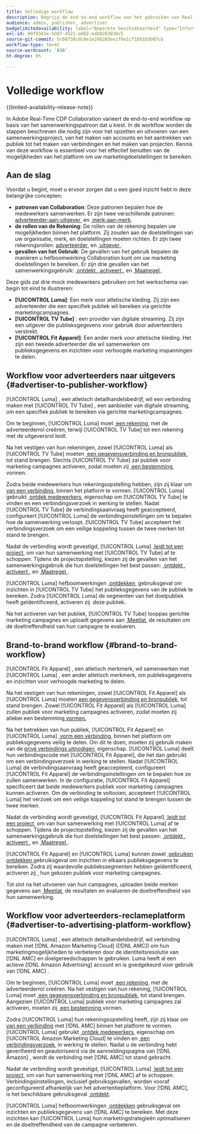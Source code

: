 ```yaml
---
title: Volledige workflow
description: Begrijp de end-to-end workflow van het gebruiken van Real-Time CDP Collaboration op basis van uw samenwerkingspatroon.
audience: admin, publisher, advertiser
badgelimitedavailability: label="Beperkte beschikbaarheid" type="Informative" url="https://helpx.adobe.com/legal/product-descriptions/real-time-customer-data-platform-collaboration.html newtab=true"
exl-id: 90f9341e-5dd7-4521-a602-edb0263838c5
source-git-commit: 5c08738cdc8e1e208203ee1f9a1cf1891b5b07cb
workflow-type: tm+mt
source-wordcount: '838'
ht-degree: 0%

---
```


# Volledige workflow

{{limited-availability-release-note}}

In Adobe Real-Time CDP Collaboration varieert de end-to-end workflow op basis van het samenwerkingspatroon dat u kiest. In de workflow worden de stappen beschreven die nodig zijn voor het opzetten en uitvoeren van een samenwerkingsproject, van het maken van accounts en het aantrekken van publiek tot het maken van verbindingen en het maken van projecten. Kennis van deze workflow is essentieel voor het effectief benutten van de mogelijkheden van het platform om uw marketingdoelstellingen te bereiken.

## Aan de slag

Voordat u begint, moet u ervoor zorgen dat u een goed inzicht hebt in deze belangrijke concepten:

- **patronen van Collaboration**: Deze patronen bepalen hoe de medewerkers samenwerken. Er zijn twee verschillende patronen: [&#x200B; adverteerder-aan-uitgever &#x200B;](./collaboration-patterns.md#advertiser-to-publisher) en [&#x200B; merk-aan-merk &#x200B;](./collaboration-patterns.md#brand-to-brand).
- **de rollen van de Rekening**: De rollen van de rekening bepalen uw mogelijkheden binnen het platform. Zij zouden aan de doelstellingen van uw organisatie, merk, en doelstellingen moeten richten. Er zijn twee rekeningsrollen: [&#x200B; adverteerder &#x200B;](./roles.md#advertiser) en [&#x200B; uitgever &#x200B;](./roles.md#publisher).
- **gevallen van het Gebruik**: De gevallen van het gebruik bepalen de manieren u hefboomwerking Collaboration kunt om uw marketing doelstellingen te bereiken. Er zijn drie gevallen van het samenwerkingsgebruik: [&#x200B; ontdekt &#x200B;](./use-cases.md#discover), [&#x200B; activeert &#x200B;](./use-cases.md#activate), en [&#x200B; Maatregel &#x200B;](./use-cases.md#measure).

Deze gids zal drie mock medewerkers gebruiken om het werkschema van begin tot eind te illustreren:

- **[!UICONTROL Luma]**: Een merk voor atletische kleding. Zij zijn een adverteerder die een specifiek publiek wil bereiken via gerichte marketingcampagnes.
- **[!UICONTROL TV Tube]** : een provider van digitale streaming. Zij zijn een uitgever die publieksgegevens voor gebruik door adverteerders verstrekt.
- **[!UICONTROL Fit Apparel]**: Een ander merk voor atletische kleding. Het zijn een tweede adverteerder die wil samenwerken om publieksgegevens en inzichten voor verhoogde marketing inspanningen te delen.

## Workflow voor adverteerders naar uitgevers {#advertiser-to-publisher-workflow}

[!UICONTROL Luma] , een atletisch detailhandelsbedrijf, wil een verbinding maken met [!UICONTROL TV Tube] , een aanbieder van digitale streaming, om een specifiek publiek te bereiken via gerichte marketingcampagnes.

Om te beginnen, [!UICONTROL Luma] moet [&#x200B; een rekening &#x200B;](../setup/onboard-account.md) met de adverteerderrol creëren, terwijl [!UICONTROL TV Tube] tot een rekening met de uitgeversrol leidt.

Na het vestigen van hun rekeningen, zowel [!UICONTROL Luma] als [!UICONTROL TV Tube] moeten [&#x200B; een gegevensverbinding en bronpubliek &#x200B;](../setup/onboard-audiences.md) tot stand brengen. Slechts [!UICONTROL TV Tube] zal publiek voor marketing campagnes activeren, zodat moeten zij [&#x200B; een bestemming &#x200B;](../setup/manage-destinations.md) vormen.

Zodra beide medewerkers hun rekeningsopstelling hebben, zijn zij klaar om [&#x200B; van een verbinding &#x200B;](../connect/establishing-connections.md) binnen het platform te vormen. [!UICONTROL Luma] gebruikt [&#x200B; ontdek medewerkers &#x200B;](../connect/discover-collaborators.md) eigenschap om [!UICONTROL TV Tube] te vinden en een verbindingsverzoek in werking te stellen. Nadat [!UICONTROL TV Tube] de verbindingsaanvraag heeft geaccepteerd, configureert [!UICONTROL Luma] de verbindingsinstellingen om te bepalen hoe de samenwerking verloopt. [!UICONTROL TV Tube] accepteert het verbindingsverzoek om een veilige koppeling tussen de twee merken tot stand te brengen.

Nadat de verbinding wordt gevestigd, [!UICONTROL Luma] [&#x200B; leidt tot een project &#x200B;](../collaborate/manage-projects.md) om van hun samenwerking met [!UICONTROL TV Tube] af te schoppen. Tijdens de projectopstelling, kiezen zij de gevallen van het samenwerkingsgebruik die hun doelstellingen het best passen: [&#x200B; ontdekt &#x200B;](../collaborate/discover.md), [&#x200B; activeert &#x200B;](../collaborate/activate.md), en [&#x200B; Maatregel &#x200B;](../collaborate/measure.md).

[!UICONTROL Luma] hefboomwerkingen [&#x200B; ontdekken &#x200B;](../collaborate/discover.md) gebruiksgeval om inzichten in [!UICONTROL TV Tube] het publieksgegevens van de publiek te bereiken. Zodra [!UICONTROL Luma] de segmenten van het doelpubliek heeft geïdentificeerd, activeren zij [&#x200B; &#x200B;](../collaborate/activate.md) deze publiek.

Na het activeren van het publiek, [!UICONTROL TV Tube] looppas gerichte marketing campagnes en uploadt gegevens aan [&#x200B; Meetlat &#x200B;](../collaborate/measure.md) de resultaten om de doeltreffendheid van hun campagne te evalueren.

## Brand-to-brand workflow {#brand-to-brand-workflow}

[!UICONTROL Fit Apparel] , een atletisch merkmerk, wil samenwerken met [!UICONTROL Luma] , een ander atletisch merkmerk, om publieksgegevens en inzichten voor verhoogde marketing te delen.

Na het vestigen van hun rekeningen, zowel [!UICONTROL Fit Apparel] als [!UICONTROL Luma] moeten [&#x200B; een gegevensverbinding en bronpubliek &#x200B;](../setup/onboard-audiences.md) tot stand brengen. Zowel [!UICONTROL Fit Apparel] als [!UICONTROL Luma] zullen publiek voor marketing campagnes activeren, zodat moeten zij allebei een bestemming [&#x200B; vormen.](../setup/manage-destinations.md)

Na het betrekken van hun publiek, [!UICONTROL Fit Apparel] en [!UICONTROL Luma] [&#x200B; vorm een verbinding &#x200B;](../connect/establishing-connections.md) binnen het platform om publieksgegevens veilig te delen. Om dit te doen, moeten zij gebruik maken van de [&#x200B; privé verbindings uitnodigen &#x200B;](../connect/establishing-connections.md#private-connection-invite) eigenschap. [!UICONTROL Luma] deelt hun verbindingscode met [!UICONTROL Fit Apparel], die het dan gebruikt om een verbindingsverzoek in werking te stellen. Nadat [!UICONTROL Luma] de verbindingsaanvraag heeft geaccepteerd, configureert [!UICONTROL Fit Apparel] de verbindingsinstellingen om te bepalen hoe ze zullen samenwerken. In de configuratie, [!UICONTROL Fit Apparel] specificeert dat beide medewerkers publiek voor marketing campagnes kunnen activeren. Om de verbinding te voltooien, accepteert [!UICONTROL Luma] het verzoek om een veilige koppeling tot stand te brengen tussen de twee merken.

Nadat de verbinding wordt gevestigd, [!UICONTROL Fit Apparel] [&#x200B; leidt tot een project &#x200B;](../collaborate/manage-projects.md) om van hun samenwerking met [!UICONTROL Luma] af te schoppen. Tijdens de projectopstelling, kiezen zij de gevallen van het samenwerkingsgebruik die hun doelstellingen het best passen: [&#x200B; ontdekt &#x200B;](../collaborate/discover.md), [&#x200B; activeert &#x200B;](../collaborate/activate.md), en [&#x200B; Maatregel &#x200B;](../collaborate/measure.md).

[!UICONTROL Fit Apparel] en [!UICONTROL Luma] kunnen zowel [&#x200B; gebruiken ontdekken &#x200B;](../collaborate/discover.md) gebruiksgeval om inzichten in elkaars publieksgegevens te bereiken. Zodra zij waardevolle publiekssegmenten hebben geïdentificeerd, activeren zij [&#x200B; &#x200B;](../collaborate/activate.md) hun gekozen publiek voor marketing campagnes.

Tot slot na het uitvoeren van hun campagnes, uploaden beide merken gegevens aan [&#x200B; Meetlat &#x200B;](../collaborate/measure.md) de resultaten en evalueren de doeltreffendheid van hun samenwerking.

## Workflow voor adverteerders-reclameplatform {#advertiser-to-advertising-platform-workflow}

[!UICONTROL Luma] , een atletisch detailhandelsbedrijf, wil verbinding maken met [!DNL Amazon Marketing Cloud] ([!DNL AMC]) om hun marketingmogelijkheden te verbeteren door de identiteitsresolutie van [!DNL AMC] en doelgereedschappen te gebruiken. Luma heeft al een actieve [!DNL Amazon Advertising] account en is goedgekeurd voor gebruik van [!DNL AMC] .

Om te beginnen, [!UICONTROL Luma] moet [&#x200B; een rekening &#x200B;](../setup/onboard-account.md) met de adverteerderrol creëren. Na het vestigen van hun rekening, [!UICONTROL Luma] moet [&#x200B; een gegevensverbinding en bronpubliek &#x200B;](../setup/onboard-audiences.md) tot stand brengen. Aangezien [!UICONTROL Luma] publiek voor marketing campagnes zal activeren, moeten zij [&#x200B; een bestemming &#x200B;](../setup/manage-destinations.md) vormen.

Zodra [!UICONTROL Luma] hun rekeningsopstelling heeft, zijn zij klaar om [&#x200B; van een verbinding &#x200B;](../connect/establishing-connections.md) met [!DNL AMC] binnen het platform te vormen. [!UICONTROL Luma] gebruikt [&#x200B; ontdek medewerkers &#x200B;](../connect/discover-collaborators.md) eigenschap om [!UICONTROL Amazon Marketing Cloud] te vinden en [&#x200B; een verbindingsverzoek &#x200B;](../connect/advertising-platforms/amc.md) in werking te stellen. Nadat u de verbinding hebt geverifieerd en geautoriseerd via de aanmeldingspagina van [!DNL Amazon] , wordt de verbinding met [!DNL AMC] tot stand gebracht.

Nadat de verbinding wordt gevestigd, [!UICONTROL Luma] [&#x200B; leidt tot een project &#x200B;](../collaborate/manage-projects.md) om van hun samenwerking met [!DNL AMC] af te schoppen. Verbindingsinstellingen, inclusief gebruiksgevallen, worden vooraf geconfigureerd afhankelijk van het advertentieplatform. Voor [!DNL AMC], is het beschikbare gebruiksgeval [&#x200B; ontdekt &#x200B;](../collaborate/advertising-platforms/amc.md#discover).

[!UICONTROL Luma] hefboomwerkingen [&#x200B; ontdekken &#x200B;](../collaborate/advertising-platforms/amc.md#discover) gebruiksgeval om inzichten en publieksgegevens van [!DNL AMC] te bereiken. Met deze inzichten kan [!UICONTROL Luma] hun marketingstrategieën optimaliseren en de doeltreffendheid van de campagne verbeteren.
